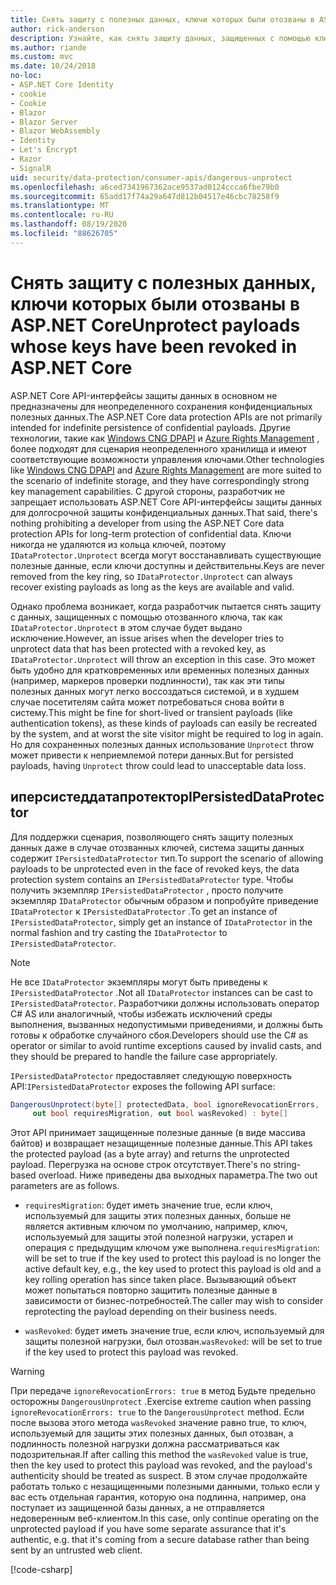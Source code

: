 ```yaml
---
title: Снять защиту с полезных данных, ключи которых были отозваны в ASP.NET Core
author: rick-anderson
description: Узнайте, как снять защиту данных, защищенных с помощью ключей, которые были отозваны в ASP.NET Core приложении.
ms.author: riande
ms.custom: mvc
ms.date: 10/24/2018
no-loc:
- ASP.NET Core Identity
- cookie
- Cookie
- Blazor
- Blazor Server
- Blazor WebAssembly
- Identity
- Let's Encrypt
- Razor
- SignalR
uid: security/data-protection/consumer-apis/dangerous-unprotect
ms.openlocfilehash: a6ced7341967362ace9537ad0124ccca6fbe79b0
ms.sourcegitcommit: 65add17f74a29a647d812b04517e46cbc78258f9
ms.translationtype: MT
ms.contentlocale: ru-RU
ms.lasthandoff: 08/19/2020
ms.locfileid: "88626705"
---
```

# <a name="unprotect-payloads-whose-keys-have-been-revoked-in-aspnet-core"></a><span data-ttu-id="f1039-103">Снять защиту с полезных данных, ключи которых были отозваны в ASP.NET Core</span><span class="sxs-lookup"><span data-stu-id="f1039-103">Unprotect payloads whose keys have been revoked in ASP.NET Core</span></span>

<a name="data-protection-consumer-apis-dangerous-unprotect"></a>

<span data-ttu-id="f1039-104">ASP.NET Core API-интерфейсы защиты данных в основном не предназначены для неопределенного сохранения конфиденциальных полезных данных.</span><span class="sxs-lookup"><span data-stu-id="f1039-104">The ASP.NET Core data protection APIs are not primarily intended for indefinite persistence of confidential payloads.</span></span> <span data-ttu-id="f1039-105">Другие технологии, такие как [Windows CNG DPAPI](/windows/win32/seccng/cng-dpapi) и [Azure Rights Management](/rights-management/) , более подходят для сценария неопределенного хранилища и имеют соответствующие возможности управления ключами.</span><span class="sxs-lookup"><span data-stu-id="f1039-105">Other technologies like [Windows CNG DPAPI](/windows/win32/seccng/cng-dpapi) and [Azure Rights Management](/rights-management/) are more suited to the scenario of indefinite storage, and they have correspondingly strong key management capabilities.</span></span> <span data-ttu-id="f1039-106">С другой стороны, разработчик не запрещает использовать ASP.NET Core API-интерфейсы защиты данных для долгосрочной защиты конфиденциальных данных.</span><span class="sxs-lookup"><span data-stu-id="f1039-106">That said, there's nothing prohibiting a developer from using the ASP.NET Core data protection APIs for long-term protection of confidential data.</span></span> <span data-ttu-id="f1039-107">Ключи никогда не удаляются из кольца ключей, поэтому `IDataProtector.Unprotect` всегда могут восстанавливать существующие полезные данные, если ключи доступны и действительны.</span><span class="sxs-lookup"><span data-stu-id="f1039-107">Keys are never removed from the key ring, so `IDataProtector.Unprotect` can always recover existing payloads as long as the keys are available and valid.</span></span>

<span data-ttu-id="f1039-108">Однако проблема возникает, когда разработчик пытается снять защиту с данных, защищенных с помощью отозванного ключа, так как `IDataProtector.Unprotect` в этом случае будет выдано исключение.</span><span class="sxs-lookup"><span data-stu-id="f1039-108">However, an issue arises when the developer tries to unprotect data that has been protected with a revoked key, as `IDataProtector.Unprotect` will throw an exception in this case.</span></span> <span data-ttu-id="f1039-109">Это может быть удобно для кратковременных или временных полезных данных (например, маркеров проверки подлинности), так как эти типы полезных данных могут легко воссоздаться системой, и в худшем случае посетителям сайта может потребоваться снова войти в систему.</span><span class="sxs-lookup"><span data-stu-id="f1039-109">This might be fine for short-lived or transient payloads (like authentication tokens), as these kinds of payloads can easily be recreated by the system, and at worst the site visitor might be required to log in again.</span></span> <span data-ttu-id="f1039-110">Но для сохраненных полезных данных использование `Unprotect` throw может привести к неприемлемой потери данных.</span><span class="sxs-lookup"><span data-stu-id="f1039-110">But for persisted payloads, having `Unprotect` throw could lead to unacceptable data loss.</span></span>

## <a name="ipersisteddataprotector"></a><span data-ttu-id="f1039-111">иперсистеддатапротектор</span><span class="sxs-lookup"><span data-stu-id="f1039-111">IPersistedDataProtector</span></span>

<span data-ttu-id="f1039-112">Для поддержки сценария, позволяющего снять защиту полезных данных даже в случае отозванных ключей, система защиты данных содержит `IPersistedDataProtector` тип.</span><span class="sxs-lookup"><span data-stu-id="f1039-112">To support the scenario of allowing payloads to be unprotected even in the face of revoked keys, the data protection system contains an `IPersistedDataProtector` type.</span></span> <span data-ttu-id="f1039-113">Чтобы получить экземпляр `IPersistedDataProtector` , просто получите экземпляр `IDataProtector` обычным образом и попробуйте приведение `IDataProtector` к `IPersistedDataProtector` .</span><span class="sxs-lookup"><span data-stu-id="f1039-113">To get an instance of `IPersistedDataProtector`, simply get an instance of `IDataProtector` in the normal fashion and try casting the `IDataProtector` to `IPersistedDataProtector`.</span></span>

> [!NOTE]
> <span data-ttu-id="f1039-114">Не все `IDataProtector` экземпляры могут быть приведены к `IPersistedDataProtector` .</span><span class="sxs-lookup"><span data-stu-id="f1039-114">Not all `IDataProtector` instances can be cast to `IPersistedDataProtector`.</span></span> <span data-ttu-id="f1039-115">Разработчики должны использовать оператор C# AS или аналогичный, чтобы избежать исключений среды выполнения, вызванных недопустимыми приведениями, и должны быть готовы к обработке случайного сбоя.</span><span class="sxs-lookup"><span data-stu-id="f1039-115">Developers should use the C# as operator or similar to avoid runtime exceptions caused by invalid casts, and they should be prepared to handle the failure case appropriately.</span></span>

<span data-ttu-id="f1039-116">`IPersistedDataProtector` предоставляет следующую поверхность API:</span><span class="sxs-lookup"><span data-stu-id="f1039-116">`IPersistedDataProtector` exposes the following API surface:</span></span>

```csharp
DangerousUnprotect(byte[] protectedData, bool ignoreRevocationErrors,
     out bool requiresMigration, out bool wasRevoked) : byte[]
```

<span data-ttu-id="f1039-117">Этот API принимает защищенные полезные данные (в виде массива байтов) и возвращает незащищенные полезные данные.</span><span class="sxs-lookup"><span data-stu-id="f1039-117">This API takes the protected payload (as a byte array) and returns the unprotected payload.</span></span> <span data-ttu-id="f1039-118">Перегрузка на основе строк отсутствует.</span><span class="sxs-lookup"><span data-stu-id="f1039-118">There's no string-based overload.</span></span> <span data-ttu-id="f1039-119">Ниже приведены два выходных параметра.</span><span class="sxs-lookup"><span data-stu-id="f1039-119">The two out parameters are as follows.</span></span>

* <span data-ttu-id="f1039-120">`requiresMigration`: будет иметь значение true, если ключ, используемый для защиты этих полезных данных, больше не является активным ключом по умолчанию, например, ключ, используемый для защиты этой полезной нагрузки, устарел и операция с предыдущим ключом уже выполнена.</span><span class="sxs-lookup"><span data-stu-id="f1039-120">`requiresMigration`: will be set to true if the key used to protect this payload is no longer the active default key, e.g., the key used to protect this payload is old and a key rolling operation has since taken place.</span></span> <span data-ttu-id="f1039-121">Вызывающий объект может попытаться повторно защитить полезные данные в зависимости от бизнес-потребностей.</span><span class="sxs-lookup"><span data-stu-id="f1039-121">The caller may wish to consider reprotecting the payload depending on their business needs.</span></span>

* <span data-ttu-id="f1039-122">`wasRevoked`: будет иметь значение true, если ключ, используемый для защиты полезной нагрузки, был отозван.</span><span class="sxs-lookup"><span data-stu-id="f1039-122">`wasRevoked`: will be set to true if the key used to protect this payload was revoked.</span></span>

>[!WARNING]
> <span data-ttu-id="f1039-123">При передаче `ignoreRevocationErrors: true` в метод Будьте предельно осторожны `DangerousUnprotect` .</span><span class="sxs-lookup"><span data-stu-id="f1039-123">Exercise extreme caution when passing `ignoreRevocationErrors: true` to the `DangerousUnprotect` method.</span></span> <span data-ttu-id="f1039-124">Если после вызова этого метода `wasRevoked` значение равно true, то ключ, используемый для защиты этих полезных данных, был отозван, а подлинность полезной нагрузки должна рассматриваться как подозрительная.</span><span class="sxs-lookup"><span data-stu-id="f1039-124">If after calling this method the `wasRevoked` value is true, then the key used to protect this payload was revoked, and the payload's authenticity should be treated as suspect.</span></span> <span data-ttu-id="f1039-125">В этом случае продолжайте работать только с незащищенными полезными данными, только если у вас есть отдельная гарантия, которую она подлинна, например, она поступает из защищенной базы данных, а не отправляется недоверенным веб-клиентом.</span><span class="sxs-lookup"><span data-stu-id="f1039-125">In this case, only continue operating on the unprotected payload if you have some separate assurance that it's authentic, e.g. that it's coming from a secure database rather than being sent by an untrusted web client.</span></span>

[!code-csharp[](dangerous-unprotect/samples/dangerous-unprotect.cs)]
